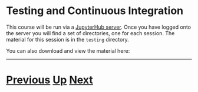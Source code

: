 # Testing and Continuous Integration

This course will be run via a [JupyterHub server](../server.md). Once you have logged onto the server you
will find a set of directories, one for each session. The material
for this session is in the `testing` directory.

You can also download and view the material here:

***

# [Previous](../python2/README.md) [Up](../README.md) [Next](../data2/README.md) 
